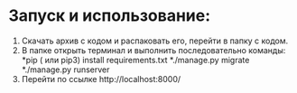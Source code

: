 # Запуск и использование:
  1. Скачать архив с кодом и распаковать его, перейти в папку с кодом.
  2. В папке открыть терминал и выполнить последовательно команды:
    *pip ( или pip3) install requirements.txt
    *./manage.py migrate
    *./manage.py runserver
  3. Перейти по ссылке http://localhost:8000/

